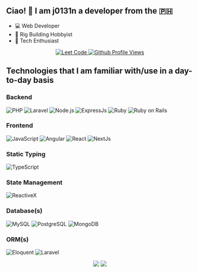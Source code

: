 ## Ciao! 👋 I am j0131n a developer from the 🇵🇭

* :computer: Web Developer
* :hammer: Rig Building Hobbyist
* :robot: Tech Enthusiast

<div align="center">
  <a href="https://leetcode.com/j0131n">
    <img src="https://img.shields.io/badge/LeetCode%20Newbie-blueviolet?style=for-the-badge&logo=leetCode&logoColor=white" alt="Leet Code" />
  </a>
  <a href="https://github.com/j0131n">
    <img src="https://komarev.com/ghpvc/?username=j0131n&color=blueviolet&style=for-the-badge" alt="Github Profile Views" />
  </a>
  
</div>

## Technologies that I am familiar with/use in a day-to-day basis

### Backend

![PHP](https://img.shields.io/badge/php-%23777BB4.svg?style=for-the-badge&logo=php&logoColor=white)
![Laravel](https://img.shields.io/badge/laravel-%23FF2D20.svg?style=for-the-badge&logo=laravel&logoColor=white)
![Node.js](https://img.shields.io/badge/Node.js-43853D?style=for-the-badge&logo=node.js&logoColor=white)
![ExpressJs](https://img.shields.io/badge/express-%23eeeeee?style=for-the-badge&logo=express&logoColor=%23010101)
![Ruby](https://img.shields.io/badge/ruby-%23cc342d?style=for-the-badge&logo=ruby&logoColor=white)
![Ruby on Rails](https://img.shields.io/badge/ruby_on_rails-%23d30001?style=for-the-badge&logo=ruby%20on%20rails&logoColor=white)

### Frontend

![JavaScript](https://img.shields.io/badge/javascript-%23323330.svg?style=for-the-badge&logo=javascript&logoColor=%23F7DF1E)
![Angular](https://img.shields.io/badge/angular-%230d47a1?style=for-the-badge&logo=angular&logoColor=%23dd0031)
![React](https://img.shields.io/badge/react-%2320232a.svg?style=for-the-badge&logo=react&logoColor=%2361DAFB)
![NextJs](https://img.shields.io/badge/nextjs-%23eeeeee?style=for-the-badge&logo=next.js&logoColor=%23000000)

### Static Typing

![TypeScript](https://img.shields.io/badge/Typescript-%233178c6.svg?style=for-the-badge&logo=typescript&logoColor=white)

### State Management

![ReactiveX](https://img.shields.io/badge/rxjs/ngrx/redux/zustand-%23333333?style=for-the-badge&logo=reactivex&logoColor=%23d60090)

### Database(s)

![MySQL](https://img.shields.io/badge/MySQL-%233e6e93?style=for-the-badge&logo=mysql&logoColor=white)
![PostgreSQL](https://img.shields.io/badge/PostgreSQL-316192?style=for-the-badge&logo=postgresql&logoColor=white)
![MongoDB](https://img.shields.io/badge/mongodb-%23023430?style=for-the-badge&logo=mongodb&logoColor=%2300ed64)

### ORM(s)

![Eloquent](https://img.shields.io/badge/laravel_Eloquent-%23FF2D20.svg?style=for-the-badge&logo=laravel&logoColor=white)
![Laravel](https://img.shields.io/badge/prisma-%232d3748?style=for-the-badge&logo=prisma&logoColor=%23ffffff)

<div align="center">
  <picture>
    <source srcset="https://github-readme-stats.vercel.app/api?username=j0131n&show_icons=true&theme=tokyonight" />
    <img src="https://github-readme-stats.vercel.app/api?username=j0131n&theme=tokyonight&show_icons=true&hide=prs,contribs" />
  </picture>
  
  <picture>
    <source srcset="https://github-readme-stats.vercel.app/api/top-langs/?username=j0131n&layout=donut&theme=tokyonight" />
    <img src="https://github-readme-stats.vercel.app/api/top-langs/?username=j0131n&layout=donut&theme=tokyonight" />
  </picture>
</div>
